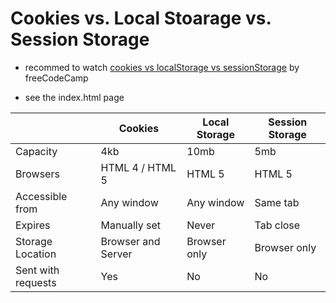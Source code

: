 # Cookies vs. Local Stoarage vs. Session Storage

- recommed to watch [cookies vs localStorage vs sessionStorage](https://www.youtube.com/watch?v=AwicscsvGLg) by freeCodeCamp

- see the index.html page

|                    | Cookies                 | Local Storage    | Session Storage |
| ------------------ | ----------------------- | ---------------- | --------------- |
|    Capacity	     |             4kb	       |      10mb        |	     5mb        |
|    Browsers	     |       HTML 4 / HTML 5   |      HTML 5	  |     HTML 5      |
| Accessible from    |  	     Any window	   |    Any window    |      Same tab   |
|    Expires	     |        Manually set	   |       Never	  |     Tab close   |
| Storage Location   |	Browser and Server     |	Browser only  |	 Browser only   |
| Sent with requests |	         Yes           |      	No        |	       No       |